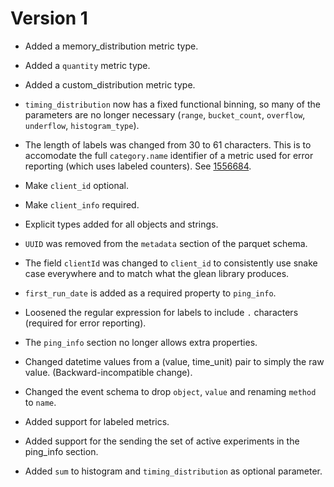 # Version 1

- Added a memory_distribution metric type.

- Added a `quantity` metric type.

- Added a custom_distribution metric type.

- `timing_distribution` now has a fixed functional binning, so many of the
  parameters are no longer necessary (`range`, `bucket_count`, `overflow`,
  `underflow`, `histogram_type`).

- The length of labels was changed from 30 to 61 characters. This is to
  accomodate the full `category.name` identifier of a metric used for error
  reporting (which uses labeled counters).  See [1556684](https://bugzilla.mozilla.org/show_bug.cgi?id=1556684).

- Make `client_id` optional.

- Make `client_info` required.

- Explicit types added for all objects and strings.

- `UUID` was removed from the `metadata` section of the parquet schema.

- The field `clientId` was changed to `client_id` to consistently use snake case
  everywhere and to match what the glean library produces.

- `first_run_date` is added as a required property to `ping_info`.

- Loosened the regular expression for labels to include `.` characters
  (required for error reporting).

- The `ping_info` section no longer allows extra properties.

- Changed datetime values from a (value, time_unit) pair to simply the raw
  value.  (Backward-incompatible change).

- Changed the event schema to drop `object`, `value` and renaming
  `method` to `name`.

- Added support for labeled metrics.

- Added support for the sending the set of active experiments in the ping_info
  section.

- Added `sum` to histogram and `timing_distribution` as optional parameter.
